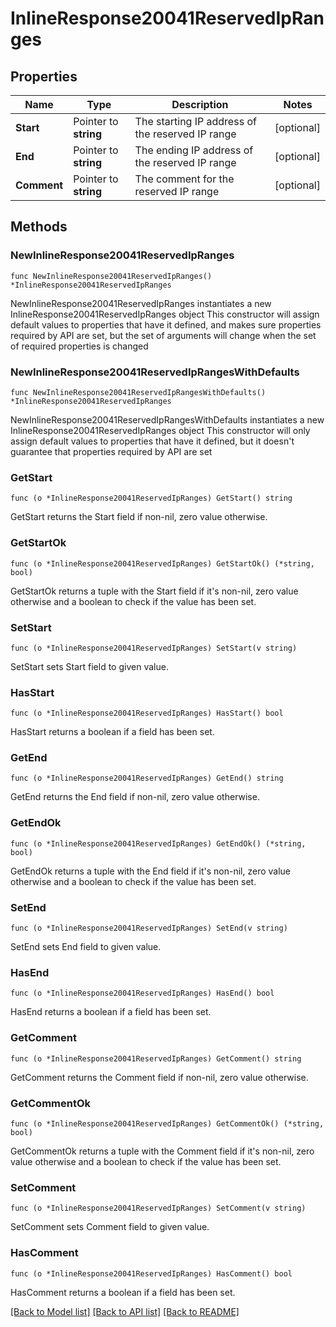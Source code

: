# InlineResponse20041ReservedIpRanges

## Properties

Name | Type | Description | Notes
------------ | ------------- | ------------- | -------------
**Start** | Pointer to **string** | The starting IP address of the reserved IP range | [optional] 
**End** | Pointer to **string** | The ending IP address of the reserved IP range | [optional] 
**Comment** | Pointer to **string** | The comment for the reserved IP range | [optional] 

## Methods

### NewInlineResponse20041ReservedIpRanges

`func NewInlineResponse20041ReservedIpRanges() *InlineResponse20041ReservedIpRanges`

NewInlineResponse20041ReservedIpRanges instantiates a new InlineResponse20041ReservedIpRanges object
This constructor will assign default values to properties that have it defined,
and makes sure properties required by API are set, but the set of arguments
will change when the set of required properties is changed

### NewInlineResponse20041ReservedIpRangesWithDefaults

`func NewInlineResponse20041ReservedIpRangesWithDefaults() *InlineResponse20041ReservedIpRanges`

NewInlineResponse20041ReservedIpRangesWithDefaults instantiates a new InlineResponse20041ReservedIpRanges object
This constructor will only assign default values to properties that have it defined,
but it doesn't guarantee that properties required by API are set

### GetStart

`func (o *InlineResponse20041ReservedIpRanges) GetStart() string`

GetStart returns the Start field if non-nil, zero value otherwise.

### GetStartOk

`func (o *InlineResponse20041ReservedIpRanges) GetStartOk() (*string, bool)`

GetStartOk returns a tuple with the Start field if it's non-nil, zero value otherwise
and a boolean to check if the value has been set.

### SetStart

`func (o *InlineResponse20041ReservedIpRanges) SetStart(v string)`

SetStart sets Start field to given value.

### HasStart

`func (o *InlineResponse20041ReservedIpRanges) HasStart() bool`

HasStart returns a boolean if a field has been set.

### GetEnd

`func (o *InlineResponse20041ReservedIpRanges) GetEnd() string`

GetEnd returns the End field if non-nil, zero value otherwise.

### GetEndOk

`func (o *InlineResponse20041ReservedIpRanges) GetEndOk() (*string, bool)`

GetEndOk returns a tuple with the End field if it's non-nil, zero value otherwise
and a boolean to check if the value has been set.

### SetEnd

`func (o *InlineResponse20041ReservedIpRanges) SetEnd(v string)`

SetEnd sets End field to given value.

### HasEnd

`func (o *InlineResponse20041ReservedIpRanges) HasEnd() bool`

HasEnd returns a boolean if a field has been set.

### GetComment

`func (o *InlineResponse20041ReservedIpRanges) GetComment() string`

GetComment returns the Comment field if non-nil, zero value otherwise.

### GetCommentOk

`func (o *InlineResponse20041ReservedIpRanges) GetCommentOk() (*string, bool)`

GetCommentOk returns a tuple with the Comment field if it's non-nil, zero value otherwise
and a boolean to check if the value has been set.

### SetComment

`func (o *InlineResponse20041ReservedIpRanges) SetComment(v string)`

SetComment sets Comment field to given value.

### HasComment

`func (o *InlineResponse20041ReservedIpRanges) HasComment() bool`

HasComment returns a boolean if a field has been set.


[[Back to Model list]](../README.md#documentation-for-models) [[Back to API list]](../README.md#documentation-for-api-endpoints) [[Back to README]](../README.md)


